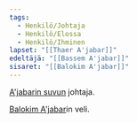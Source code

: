```yaml
---
tags:
  - Henkilö/Johtaja
  - Henkilö/Elossa
  - Henkilö/Ihminen
lapset: "[[Thaer A'jabar]]"
edeltäjä: "[[Bassem A'jabar]]"
sisaret: "[[Balokim A'jabar]]"
---
```

[A'jabarin suvun](A'jabarin%20suku.md) johtaja. 

[Balokim A'jabar](Balokim%20A'jabar.md)in veli.